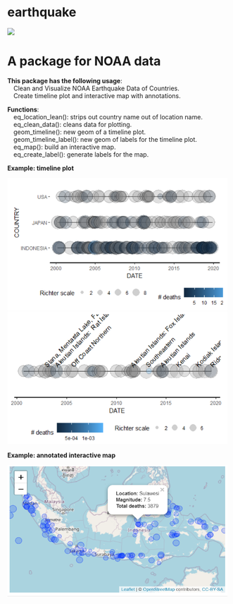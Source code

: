 # earthquake
<img src="https://travis-ci.com/hsm-stephanie/earthquake.svg?branch=master" />
<h1><b>A package for NOAA data</b></h1>
<p><b>This package has the following usage</b>:
<br>&emsp;Clean and Visualize NOAA Earthquake Data of Countries.
<br>&emsp;Create timeline plot and interactive map with annotations.</p>
<p><b>Functions</b>:
<br>&emsp;eq_location_lean(): strips out country name out of location name.
<br>&emsp;eq_clean_data(): cleans data for plotting.
<br>&emsp;geom_timeline(): new geom of a timeline plot.
<br>&emsp;geom_timeline_label(): new geom of labels for the timeline plot.
<br>&emsp;eq_map(): build an interactive map.
<br>&emsp;eq_create_label(): generate labels for the map.</p>
<p><b>Example: timeline plot</b></p>
<img src="img/img1.PNG" alt="timeline plot1" style="width:500px;height:300px;"/>
<img src="img/img2.PNG" alt="timeline plot2" style="width:500px;height:300px;"/>
<p><b>Example: annotated interactive map</b></p>
<img src="img/img3.PNG" alt="map" style="width:500px;height:300px;"/>

